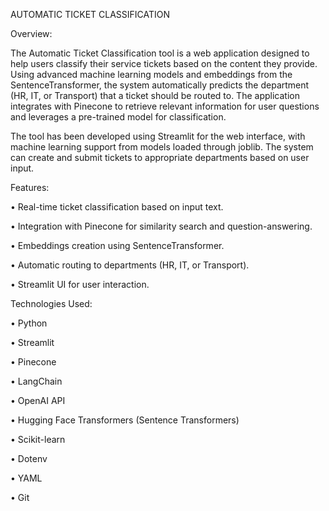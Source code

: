 AUTOMATIC TICKET CLASSIFICATION


Overview:

The Automatic Ticket Classification tool is a web application designed to help users classify their service tickets based on the content they provide. Using advanced machine learning models and embeddings from the SentenceTransformer, the system automatically predicts the department (HR, IT, or Transport) that a ticket should be routed to. The application integrates with Pinecone to retrieve relevant information for user questions and leverages a pre-trained model for classification.

The tool has been developed using Streamlit for the web interface, with machine learning support from models loaded through joblib. The system can create and submit tickets to appropriate departments based on user input.


Features:


•	Real-time ticket classification based on input text.

•	Integration with Pinecone for similarity search and question-answering.

•	Embeddings creation using SentenceTransformer.

•	Automatic routing to departments (HR, IT, or Transport).

•	Streamlit UI for user interaction.


Technologies Used:


•	Python

•	Streamlit

•	Pinecone

•	LangChain

•	OpenAI API

•	Hugging Face Transformers (Sentence Transformers)

•	Scikit-learn

•	Dotenv

•	YAML

•	Git
